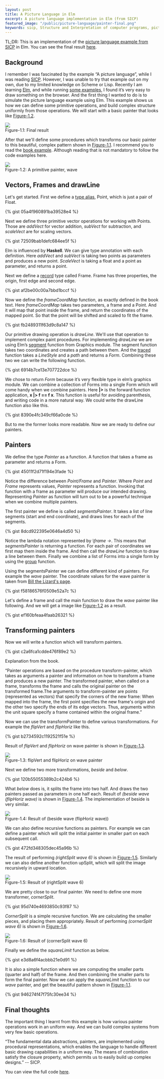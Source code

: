 ```yaml
---
layout: post
title: A Picture Language in Elm
excerpt: A picture language implementation in Elm (from SICP)
featured_image: "/public/picture-language/painter-final.png"
keywords: sicp, Structure and Interpretation of computer programs, picture language, elm, example, painters, functional programming
---
```



<div class="message">
  TL;DR: This is an implementation of the <a target="_blank" href="https://mitpress.mit.edu/sicp/full-text/sicp/book/node36.html">picture language example from SICP</a> in Elm. You can see the final result <a href="#fig1">here</a>.
</div>


## Background
I remember I was fascinated by the example “A picture language”, while I was reading 
<a target="_blank" href="https://mitpress.mit.edu/sicp/">SICP</a>. However, I was unable to 
try that example out on my own, due to my limited knowledge on Scheme or Lisp. Recently I am learning 
<a target="_blank" href="http://elm-lang.org">Elm</a>, and while running <a target="_blank" 
href="http://elm-lang.org/examples">some examples,</a> I found it’s very easy to draw something on the browser. And the 
first thing I wanted to do is to simulate the picture language example using Elm. This example 
shows us how we can define some primitive operations, and build complex structure uniformly from those operations. We 
will start with a basic painter that looks like <a href="#fig2">Figure-1.2</a>. 

<div id="fig1" class="image">
    <img src="/public/picture-language/painter-final.png" /> 
    <div class="caption">Figure-1.1: Final result</div>
</div>

After that we'll define some procedures which transforms our basic painter to this beautiful, 
complex pattern shown in <a href="#fig1">Figure-1.1</a>. I recommend you to read the <a target="_blank" 
href="https://mitpress.mit.edu/sicp/full-text/sicp/book/node36.html">book example</a>. 
Although reading that is not mandatory to follow the code examples here.

<div id="fig2" class="image">
    <img src="/public/picture-language/primitive-painter.png" /> 
    <div class="caption">Figure-1.2: A primitive painter, wave</div>
</div>

## Vectors, Frames and drawLine 

Let's get started. First we define a <a target="_blank" href = "http://elm-lang.org/docs/syntax#type-aliases">type 
alias</a>, Point, which is just a pair of Float. 

{% gist 05a4f960891ba39528e4 %}

Next we define three primitive vector operations for working with Points. Those are 
*addVect* for vector addition, *subVect* for subtraction, and *scaleVect* are for scaling vectors.  

{% gist 72509bab1defc684ee5f %}

Elm is influenced by **Haskell**. We can give type annotation with each definition. Here *addVect* and *subVect* is taking 
two points as parameters and produces a new point. *ScaleVect* is taking a float and a point as parameter, and returns a point. 

Next we define a <a target="_blank" href="http://elm-lang.org/docs/records">record</a> type called Frame. Frame has three properties, the origin, first edge and second edge. 

{% gist af2be00c00a7bbd1bccf %}

Now we define the *frameCoordMap* function, as exactly defined in the book text. Here *frameCoordMap* takes two parameters, 
a frame and a Point. And it will map that point inside the frame, and return the coordinates of the mapped point. 
So that the point will be shifted and scaled to fit the frame. 

{% gist fb2489311f63d9c8a147 %}

Our primitive drawing operation is *drawLine*. We'll use that operation to implement complex paint procedures. 
For implementing *drawLine* we are using Elm’s <a target="_blank" 
href="http://package.elm-lang.org/packages/elm-lang/core/2.1.0/Graphics-Collage#segment">segment</a> function from Graphics module. The segment function takes 
two coordinates and creates a path between them. And the <a target="_blank" 
href="http://package.elm-lang.org/packages/elm-lang/core/2.1.0/Graphics-Collage#traced">traced</a> function takes a *LineStyle* 
and a *path* and returns a *Form*. Combining these two we can write the following function. 

{% gist 6914b7ce13e707722dce %}

We chose to return *Form* because it’s very flexible type in elm’s graphics module. 
We can combine a collection of Forms into a single Form which will come handy when we combine painters. 
Here **|>** is the forward function application, **x |> f == f x**. This function is useful for avoiding parenthesis, and 
writing code in a more natural way. We could write the drawLine function also like this.

{% gist 8390e4fc349cf66a0cde %}

But to me the former looks more readable. Now we are ready to define our painters. 

## Painters
We define the type *Painter* as a function. A function that takes a frame as parameter and returns a Form. 

{% gist 45011f2d71f194e3fade %}

Notice the difference between *Point/Frame* and *Painter*. Where *Point* and *Frame* represents values, 
*Painter* represents a function. Invoking that function with a frame as parameter will produce our intended drawing. 
Representing *Painter* as function will turn out to be a powerful technique when we combine multiple painters.

The first painter we define is called *segmentsPainter*. It takes a list of line segments (start and end coordinate), 
and draws lines for each of the segments. 

{% gist 8dcd922395e0646a4d50 %}

Notice the lambda notation represented by *\frame ->*. This means that *segmentsPainter* is returning a function. 
For each pair of coordinates we first map them inside the frame. And then call the *drawLine* function to draw a line 
between them. Finally we combine a list of Forms into a single form by using the 
<a target="_blank" href="http://package.elm-lang.org/packages/elm-lang/core/2.1.0/Graphics-Collage#group">group</a> function. 

Using the segmentsPainter we can define different kind of painters. For example the *wave* painter. The coordinate 
 values for the wave painter is taken from <a target="_blank" 
 href="http://www.billthelizard.com/2011/08/sicp-244-245-picture-language.html"> Bill the Lizard's page</a>.

{% gist f58186576f0509e52a7c %}

Let's define a frame and call the main function to draw the *wave* painter like following. And we will get a 
image like <a href="#fig2">Figure-1.2</a> as a result.

{% gist ef160bfeaa4faab26321 %}

## Transforming painters 
Now we will write a function which will transform painters. 

{% gist c2a6fca1cdde476f89e2 %}

Explanation from the book. 

<div class="message">
“Painter operations are based on the procedure transform-painter, which takes as arguments a painter and 
information on how to transform a frame and produces a new painter. The transformed painter, when called on a frame, 
transforms the frame and calls the original painter on the transformed frame.The arguments to transform-painter 
are points (represented as vectors) that specify the corners of the new frame: When mapped into the frame, the first 
point specifies the new frame's origin and the other two specify the ends of its edge vectors. Thus, arguments within 
the unit square specify a frame contained within the original frame.”
</div>

Now we can use the transformPainter to define various transformations. For example the *flipVert* and *flipHoriz* like this. 

{% gist b2734592c1192521f51e %}

Result of *flipVert* and *flipHoriz* on wave painter is shown in <a href="#fig3">Figure-1.3</a>. 

<div id="fig3" class="image">
    <img src="/public/picture-language/flip-horiz.png" /> 
    <div class="caption">Figure-1.3: flipVert and flipHoriz on wave painter</div>
</div>

Next we define two more transformations, *beside* and *below*.  

{% gist 120b55055389b2c424b6 %}

What *below* does is, it splits the frame into two half. And draws the two painters passed as parameters in one half each.
Result of *(beside wave (flipHoriz wave)* is shown in <a href="#fig4">Figure-1.4</a>. The implementation of beside is very similar.
  
<div id="fig4" class="image">
    <img src="/public/picture-language/beside.png" /> 
    <div class="caption">Figure-1.4: Result of (beside wave (flipHoriz wave))</div>
</div>


We can also define recursive functions as painters. For example we can define a painter which will split the 
initial painter in smaller part on each subsequent call. 

{% gist 472fd348305dec45a96b %}

The result of performing *(rightSplit wave 6)* is shown in <a href="#fig5">Figure-1.5</a>. 
Similarly we can also define another function upSplit, 
which will split the image recursively in upward location. 

<div id="fig5" class="image">
    <img src="/public/picture-language/right-split.png" /> 
    <div class="caption">Figure-1.5: Result of (rightSplit wave 6)</div>
</div>


We are pretty close to our final painter. We need to define one more transformer, *cornerSplit*. 

{% gist 95d740e4693850c93f87 %}

*CornerSplit* is a simple recursive function. We are calculating the smaller pieces, and placing them appropriately. 
Result of performing *(cornerSplit wave 6)* is shown in <a href="#fig6">Figure-1.6</a>. 

<div id="fig6" class="image">
    <img src="/public/picture-language/corner-split.png" /> 
    <div class="caption">Figure-1.6: Result of (cornerSplit wave 6)</div>
</div>

Finally we define the *squareLimit* function as below. 

{% gist e3d8a6f4acbbb21e0d91 %}

It is also a simple function where we are computing the smaller parts (quarter and half) of the frame. And then combining 
the smaller parts to form the final painter. Now we can apply the *squareLimit* function to our *wave* painter,
and get the beautiful pattern shown in <a href="#fig1">Figure-1.1</a>. 

{% gist 946274f47f75fc30ee34 %}

## Final thoughts 
The important thing I learnt from this example is how various painter operations work in an uniform way. And we can 
build complex systems from very few basic operations.  

<div class="message">
“The fundamental data abstractions, painters, are implemented using procedural representations, which enables the 
language to handle different basic drawing capabilities in a uniform way. The means of combination satisfy 
the closure property, which permits us to easily build up complex designs.” -- SICP. 
</div>

You can view the full code <a href="https://github.com/JobaerChowdhury/picture-language">here</a>.  
